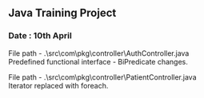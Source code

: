 ## Java Training Project

### Date : 10th April

File path - .\src\com\pkg\controller\AuthController.java <br />
Predefined functional interface - BiPredicate changes.

File path - .\src\com\pkg\controller\PatientController.java<br />
Iterator replaced with foreach.
